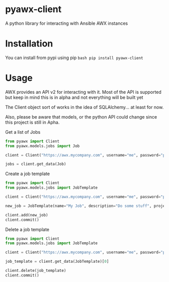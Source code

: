 # pyawx-client
A python library for interacting with Ansible AWX instances

# Installation
You can install from pypi using pip
``bash
pip install pyawx-client
``

# Usage
AWX provides an API v2 for interacting with it. Most of the API is supported but keep in mind this is in alpha
and not everything will be built yet

The Client object sort of works in the idea of SQLAlchemy... at least for now.

Also, please be aware that models, or the python API could change since this project is still in Apha.

Get a list of Jobs
```python
from pyawx import Client
from pyawx.models.jobs import Job

client = Client("https://awx.mycompany.com", username="me", password="password")

jobs = client.get_data(Job)
```

Create a job template
```python
from pyawx import Client
from pyawx.models.jobs import JobTemplate

client = Client("https://awx.mycompany.com", username="me", password="password")

new_job = JobTemplate(name="My Job", description="Do some stuff", project=1)

client.add(new_job)
client.commit()
```

Delete a job template
```python
from pyawx import Client
from pyawx.models.jobs import JobTemplate

client = Client("https://awx.mycompany.com", username="me", password="password")

job_template = client.get_data(JobTemplate)[0]

client.delete(job_template)
client.commit()
```
